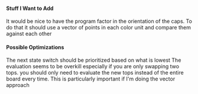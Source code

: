 #### Stuff I Want to Add
It would be nice to have the program factor in the orientation of the caps. To do that it should use a vector of points in each color unit and compare them against each other

#### Possible Optimizations
The next state switch should be prioritized based on what is lowest
The evaluation seems to be overkill especially if you are only swapping two tops. you should only need to evaluate the new tops instead of the entire board every time. This is particularly important if I'm doing the vector approach